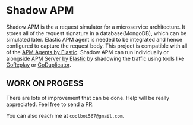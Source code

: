 # Shadow APM
Shadow APM is the a request simulator for a microservice architecture. It stores all of the request signature in a database(MongoDB), which can be simulated later. Elastic APM agent is needed to be integrated and hence configured to capture the request body.
This project is compatible with all of the [APM Agents by Elastic](https://www.elastic.co/guide/en/apm/agent/index.html).
Shadow APM can run individually or alongside [APM Server by Elastic](https://github.com/elastic/apm-server) by shadowing the traffic using tools like  [GoReplay](https://github.com/buger/goreplay) or [GoDuplicator](https://github.com/mkevac/goduplicator).

## WORK ON PROGESS
There are lots of improvement that can be done. Help will be really appreciated. Feel free to send a PR.

You can also reach me at `coolboi567@gmail.com`.
